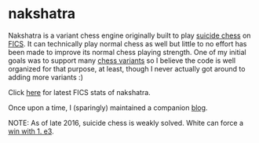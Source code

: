 nakshatra
==========

Nakshatra is a variant chess engine originally built to play [suicide chess](https://en.wikipedia.org/wiki/Losing_Chess) on [FICS](http://www.freechess.org). It can technically play normal chess as well but little to no effort has been made to improve its normal chess playing strength. One of my initial goals was to support many [chess variants](https://en.wikipedia.org/wiki/List_of_chess_variants) so I believe the code is well organized for that purpose, at least, though I never actually got around to adding more variants :)

Click [here](http://ficsgames.org/cgi-bin/search.cgi?player=nakshatra&action=Finger) for latest FICS stats of nakshatra.

Once upon a time, I (sparingly) maintained a companion [blog](http://nakshatrachess.blogspot.com).

NOTE: As of late 2016, suicide chess is weakly solved. White can force a [win with 1. e3](http://magma.maths.usyd.edu.au/~watkins/LOSING_CHESS/ICGA2016.pdf).
